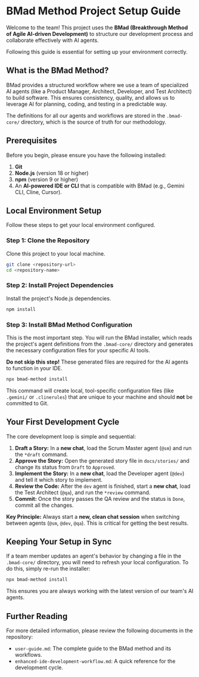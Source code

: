 # BMad Method Project Setup Guide

Welcome to the team! This project uses the **BMad (Breakthrough Method of Agile AI-driven Development)** to structure our development process and collaborate effectively with AI agents.

Following this guide is essential for setting up your environment correctly.

## What is the BMad Method?

BMad provides a structured workflow where we use a team of specialized AI agents (like a Product Manager, Architect, Developer, and Test Architect) to build software. This ensures consistency, quality, and allows us to leverage AI for planning, coding, and testing in a predictable way.

The definitions for all our agents and workflows are stored in the `.bmad-core/` directory, which is the source of truth for our methodology.

## Prerequisites

Before you begin, please ensure you have the following installed:

1.  **Git**
2.  **Node.js** (version 18 or higher)
3.  **npm** (version 9 or higher)
4.  An **AI-powered IDE or CLI** that is compatible with BMad (e.g., Gemini CLI, Cline, Cursor).

## Local Environment Setup

Follow these steps to get your local environment configured.

### Step 1: Clone the Repository

Clone this project to your local machine.

```bash
git clone <repository-url>
cd <repository-name>
```

### Step 2: Install Project Dependencies

Install the project's Node.js dependencies.

```bash
npm install
```

### Step 3: Install BMad Method Configuration

This is the most important step. You will run the BMad installer, which reads the project's agent definitions from the `.bmad-core/` directory and generates the necessary configuration files for your specific AI tools.

**Do not skip this step!** These generated files are required for the AI agents to function in your IDE.

```bash
npx bmad-method install
```

This command will create local, tool-specific configuration files (like `.gemini/` or `.clinerules`) that are unique to your machine and should **not** be committed to Git.

## Your First Development Cycle

The core development loop is simple and sequential:

1.  **Draft a Story:** In a **new chat**, load the Scrum Master agent (`@sm`) and run the `*draft` command.
2.  **Approve the Story:** Open the generated story file in `docs/stories/` and change its status from `Draft` to `Approved`.
3.  **Implement the Story:** In a **new chat**, load the Developer agent (`@dev`) and tell it which story to implement.
4.  **Review the Code:** After the `dev` agent is finished, start a **new chat**, load the Test Architect (`@qa`), and run the `*review` command.
5.  **Commit:** Once the story passes the QA review and the status is `Done`, commit all the changes.

**Key Principle:** Always start a **new, clean chat session** when switching between agents (`@sm`, `@dev`, `@qa`). This is critical for getting the best results.

## Keeping Your Setup in Sync

If a team member updates an agent's behavior by changing a file in the `.bmad-core/` directory, you will need to refresh your local configuration. To do this, simply re-run the installer:

```bash
npx bmad-method install
```

This ensures you are always working with the latest version of our team's AI agents.

## Further Reading

For more detailed information, please review the following documents in the repository:

*   `user-guide.md`: The complete guide to the BMad method and its workflows.
*   `enhanced-ide-development-workflow.md`: A quick reference for the development cycle.
